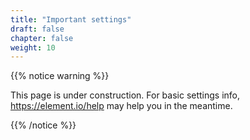 ```yaml
---
title: "Important settings"
draft: false
chapter: false
weight: 10
---
```


{{% notice warning %}}

This page is under construction. For basic settings info,
https://element.io/help may help you in the meantime.

{{% /notice %}}
